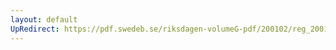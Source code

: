 ```yaml
---
layout: default
UpRedirect: https://pdf.swedeb.se/riksdagen-volumeG-pdf/200102/reg_200102/reg_200102_0399.pdf
---
```

